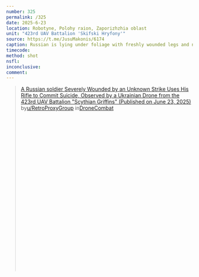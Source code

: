 ```yaml
---
number: 325
permalink: /325
date: 2025-6-23
location: Robotyne, Polohy raion, Zaporizhzhia oblast
unit: "423rd UAV Battalion 'Skifski Hryfony'"
source: https://t.me/JusuMakonis/6174
caption: Russian is lying under foliage with freshly wounded legs and no helmet, one of his feet is blown off. He throws it out of the way, grabs AK and shoots himself swiftly 
timecode: 
method: shot
nsfl: 
inconclusive: 
comment: 
---
```

<blockquote class="reddit-embed-bq" style="height:500px" data-embed-height="586"><a href="https://www.reddit.com/r/DroneCombat/comments/1lizscl/a_russian_soldier_severely_wounded_by_an_unknown/">A Russian soldier Severely Wounded by an Unknown Strike Uses His Rifle to Commit Suicide, Observed by a Ukrainian Drone from the 423rd UAV Battalion "Scythian Griffins" (Published on June 23, 2025)</a><br> by<a href="https://www.reddit.com/user/RetroProxyGroup/">u/RetroProxyGroup</a> in<a href="https://www.reddit.com/r/DroneCombat/">DroneCombat</a></blockquote><script async="" src="https://embed.reddit.com/widgets.js" charset="UTF-8"></script>